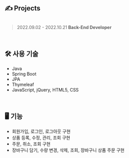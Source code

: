 ## ✍️ Projects
  <img src="https://github.com/kimsoohyun3/Development_Lesson_Project/assets/127597074/26d90379-b348-401b-9d29-a7f4c1a64020" alt=""/>

> 2022.09.02 - 2022.10.21
> **Back-End Developer**

<br/>

## 🛠 사용 기술
- Java
- Spring Boot
- JPA
- Thymeleaf
- JavaScript, jQuery, HTML5, CSS

<br/>

## 🖥 기능
- 회원가입, 로그인, 로그아웃 구현
- 상품 등록, 수정, 관리, 조회 구현
- 주문, 취소, 조회 구현
- 장바구니 담기, 수량 변경, 삭제, 조회,  장바구니 상품 주문 구현
